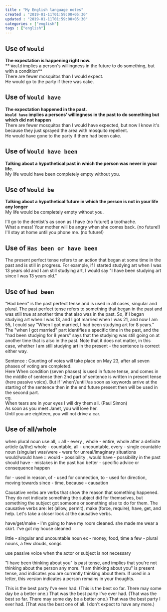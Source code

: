 ```yaml
---
title : "My English language notes"
created : "2019-01-11T01:59:00+05:30"
updated : "2019-01-11T01:59:00+05:30"
categories : ["english"]
tags : ["english"]
---
```


## Use of `Would`
**The expectation is happening right now.**  
** `Would` implies a person's willingness in the future to do something, but with a condition**  
There are fewer mosquitos than I would expect.  
He would go to the party if there was cake.


## Use of `Would have`
**The expectation happened in the past.**  
**`Would have` implies a persons’ willingness in the past to do something but which did not happen**  
There are fewer mosquitos than I would have expected, but now I know it's because they just sprayed the area with mosquito repellent.  
He would have gone to the party if there had been cake.


## Use of `Would have been`
**Talking about a hypothetical past in which the person was never in your life.**  
My life would have been completely empty without you.

## Use of `Would be`
**Talking about a hypothetical future in which the person is not in your life any longer**  
My life would be completely empty without you.

I'll go to the dentist's as soon as I have (no future!) a toothache.  
What a mess! Your mother will be angry when she comes back. (no future!)  
I'll stay at home until you phone me. (no future!)  


## Use of `Has been or have been`
The present perfect tense refers to an action that began at some time in the past and is still in progress. For example, if I started studying art when I was 13 years old and I am still studying art, I would say "I have been studying art since I was 13 years old."

## Use of `had been`
"Had been" is the past perfect tense and is used in all cases, singular and plural. The past perfect tense refers to something that began in the past and was still true at another time that also was in the past. So, if I began studying art when I was 13, and I got married when I was 21, and now I am 55, I could say "When I got married, I had been studying art for 8 years." The "when I got married" part identifies a specific time in the past, and the "had been studying for 8 years" says that the studying was still going on at another time that is also in the past. Note that it does not matter, in this case, whether I am still studying art in the present - the sentence is correct either way.


Sentence : Counting of votes will take place on May 23, after all seven phases of voting are completed.  
Here When condition (seven phases) is used in future tense, and comes in the middle of sentense then 2nd part of sentence is written in present tense (here passive voice). But if 'when'/untill/as soon as keywords arrive at the starting of the sentence then in the end future present then will be used in the second part.  
eg.   
When tears are in your eyes I will dry them all. (Paul Simon)  
As soon as you meet Janet, you will love her.  
Until you are eighteen, you will not drive a car.  


## Use of all/whole
when plural noun use all,  :: all - every , whole - entire, whole after a definite article (a/the)
whole - countable, all - uncountable,
every - single countable noun (singular)
was/were - were for unreal/imaginary situations
would/would have :: would - possibility , would have - possibility in the past
should have - mistakes in the past
had better - specific advice or consequence happen

for - used in reason, of - used for connection, to - used for direction, moving towards
since - time, because - causation

Causative verbs are verbs that show the reason that something happened. They do not indicate something the subject did for themselves, but something the subject got someone or something else to do for them. The causative verbs are: let (allow, permit), make (force, require), have, get, and help. Let's take a closer look at the causative verbs.

have/get/make - I'm going to have my room cleaned. she made me wear a skirt. I've got my house cleaned

little - singular and uncountable noun ex - money, food, time
a few - plural nouns, a few clouds, songs

use passive voice when the actor or subject is not necessary


"I have been thinking about you" is past tense, and implies that you're not thinking about the person any more.
"I am thinking about you" is present tense, and indicates you are currently thinking about them. If used in a letter, this version indicates a person remains in your thoughts.

This is the best party I've ever had. (This is the best so far. There may some day be a better one.)
That was the best party I've ever had. (That was the best so far. There may some day be a better one.)
That was the best party I ever had. (That was the best one of all. I don't expect to have any more.)